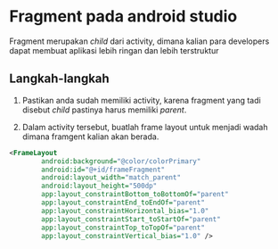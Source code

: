 # Fragment pada android studio

Fragment merupakan *child* dari activity, dimana kalian para developers dapat membuat aplikasi lebih ringan dan lebih terstruktur

## Langkah-langkah

1. Pastikan anda sudah memiliki activity, karena fragment yang tadi disebut *child* pastinya harus memiliki *parent*.

2. Dalam activity tersebut, buatlah frame layout untuk menjadi wadah dimana framgent kalian akan berada.


```xml
<FrameLayout
        android:background="@color/colorPrimary"
        android:id="@+id/frameFragment"
        android:layout_width="match_parent"
        android:layout_height="500dp"
        app:layout_constraintBottom_toBottomOf="parent"
        app:layout_constraintEnd_toEndOf="parent"
        app:layout_constraintHorizontal_bias="1.0"
        app:layout_constraintStart_toStartOf="parent"
        app:layout_constraintTop_toTopOf="parent"
        app:layout_constraintVertical_bias="1.0" />
 ```
